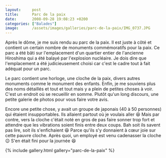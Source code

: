```yaml
---
layout:     post
title:      Parc de la paix
date:       2008-09-28 19:08:23 +0200
categories: ["Balades"]
image:      /assets/images/galleries/parc-de-la-paix/IMG_0737.JPG
---
```


Après le dôme, je me suis rendu au parc de la paix. Il est juste à côté et contient un certain nombre de monuments
commémoratifs pour la paix. Ce parc a été bâti sur l'emplacement d'un quartier entier de l'ancienne Hiroshima qui a
été balayé par l'explosion nucléaire. Je dois dire que l'emplacement a été judicieusement choisi car c'est le cadre
tout à fait adéquat pour un parc.

<!--more-->

Le parc contient une horloge, une cloche de la paix, divers autres monuments comme le monument des enfants. Enfin,
je me souviens plus des noms détaillés et tout et tout mais y a plein de petites choses à voir. C'est un endroit où
se recueillir en somme. Plutôt qu'un long discours, une petite galerie de photos pour vous faire votre avis.

Encore une petite chose, y avait un groupe de japonais (40 à 50 personnes) qui étaient insupportables. Ils allaient
partout où je voulais aller :laughing: Mais par contre, vers la cloche c'était noté en gros de pas faire sonner
trop fort et attendre que les vibrations soient finis entre deux coups. Bah soit ils savent pas lire, soit ils
s'enfichaient :laughing: Parce qu'ils s'y donnaient à cœur joie sur cette pauvre cloche. Après quoi, un employé est
venu cadenasser la cloche :wink: S'en était fini pour la journée :laughing:

{% include gallery.html gallery="parc-de-la-paix" %}